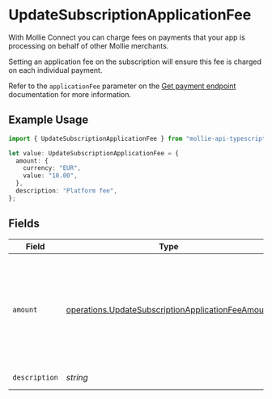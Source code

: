 # UpdateSubscriptionApplicationFee

With Mollie Connect you can charge fees on payments that your app is processing on behalf of other Mollie
merchants.

Setting an application fee on the subscription will ensure this fee is charged on each individual payment.

Refer to the `applicationFee` parameter on the [Get payment endpoint](get-payment) documentation for more
information.

## Example Usage

```typescript
import { UpdateSubscriptionApplicationFee } from "mollie-api-typescript/models/operations";

let value: UpdateSubscriptionApplicationFee = {
  amount: {
    currency: "EUR",
    value: "10.00",
  },
  description: "Platform fee",
};
```

## Fields

| Field                                                                                                                  | Type                                                                                                                   | Required                                                                                                               | Description                                                                                                            | Example                                                                                                                |
| ---------------------------------------------------------------------------------------------------------------------- | ---------------------------------------------------------------------------------------------------------------------- | ---------------------------------------------------------------------------------------------------------------------- | ---------------------------------------------------------------------------------------------------------------------- | ---------------------------------------------------------------------------------------------------------------------- |
| `amount`                                                                                                               | [operations.UpdateSubscriptionApplicationFeeAmount](../../models/operations/updatesubscriptionapplicationfeeamount.md) | :heavy_minus_sign:                                                                                                     | In v2 endpoints, monetary amounts are represented as objects with a `currency` and `value` field.                      |                                                                                                                        |
| `description`                                                                                                          | *string*                                                                                                               | :heavy_minus_sign:                                                                                                     | N/A                                                                                                                    | Platform fee                                                                                                           |